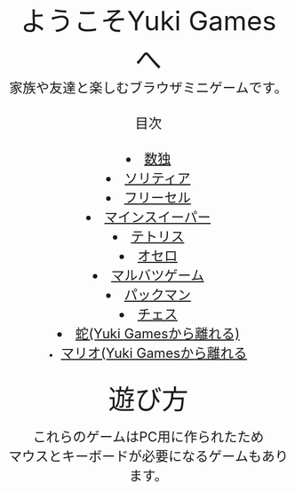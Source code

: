 <head></head><center>
  <font size="7">ようこそYuki Gamesへ</font><font size="5"><br>
家族や友達と楽しむブラウザミニゲームです。<br><br>
  目次<br><br><li><a href="Sudoku">数独</a><br><li><a href="Solitaire">ソリティア</a><br><li><a href="FreeCell">フリーセル</a>
  <br><li><a href="Minesweeper">マインスイーパー</a><br><li><a href="Tetris">テトリス</a><br><li><a href="Othello">オセロ</a><br><li><a href="◯×Game">マルバツゲーム</a><br><li><a href="PacMan">パックマン</a><br><li><a href="Chess">チェス</a><br><li><a href="https://yuki-1018.github.io/Snake-Game/">蛇(Yuki Gamesから離れる)</a><br><li><a href="https://yuki-1018.github.io/mariohtml5/main.html">マリオ(Yuki Gamesから離れる</a><br>
  <br></font>
  <font size="7">遊び方</font><br><br><font size="5">これらのゲームはPC用に作られたため<br>
  マウスとキーボードが必要になるゲームもあります。<br>
